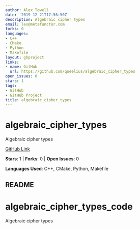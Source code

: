 ```yaml
---
author: Alex Towell
date: '2019-12-21T17:56:50Z'
description: Algebraic cipher types
email: lex@metafunctor.com
forks: 0
languages:
- C++
- CMake
- Python
- Makefile
layout: ghproject
links:
- name: GitHub
  url: https://github.com/queelius/algebraic_cipher_types
open_issues: 0
stars: 1
tags:
- GitHub
- GitHub Project
title: algebraic_cipher_types
---
```


# algebraic_cipher_types
Algebraic cipher types

[GitHub Link](https://github.com/queelius/algebraic_cipher_types)

**Stars**: 1 | **Forks**: 0 | **Open Issues**: 0

**Languages Used**: C++, CMake, Python, Makefile

## README
# algebraic_cipher_types_code
Algebraic cipher types
